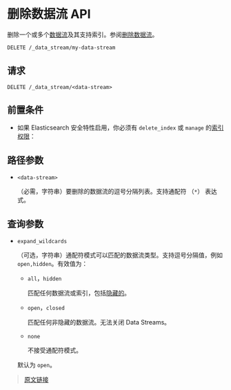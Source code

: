 # 删除数据流 API

删除一个或多个[数据流](/data_streams)及其支持索引。参阅[删除数据流](/data_streams/set_up_a_data_stream#删除数据流)。

```bash
DELETE /_data_stream/my-data-stream
```

## 请求

`DELETE /_data_stream/<data-stream>`

## 前置条件

- 如果 Elasticsearch 安全特性启用，你必须有 `delete_index` 或 `manage` 的[索引权限](/secure_the_elastic_statck/user_authorization/security_privileges#索引权限)：

## 路径参数

- `<data-stream>`

    （必需，字符串）要删除的数据流的逗号分隔列表。支持通配符 （`*`） 表达式。

## 查询参数

- `expand_wildcards`

    （可选，字符串）通配符模式可以匹配的数据流类型。支持逗号分隔值，例如 `open,hidden`。有效值为：

    - `all`，`hidden`

        匹配任何数据流或索引，包括[隐藏的](/rest_apis/api_conventions/multi_target_syntax#隐藏数据流和索引)。

    - `open`，`closed`

        匹配任何非隐藏的数据流。无法关闭 Data Streams。

    - `none`

        不接受通配符模式。

    默认为 `open`。

> [原文链接](https://www.elastic.co/guide/en/elasticsearch/reference/current/indices-delete-data-stream.html#delete-data-stream-api-prereqs)

